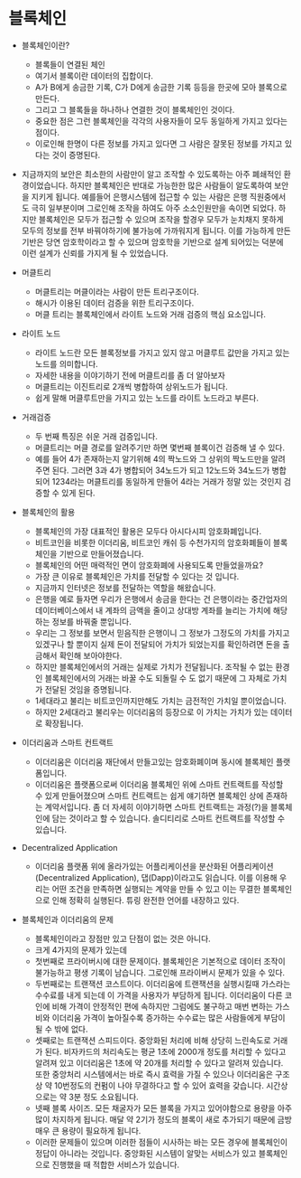 # 블록체인


* 블록체인이란?

  - 블록들이 연결된 체인
  - 여기서 블록이란 데이터의 집합이다.
  - A가 B에게 송금한 기록, C가 D에게 송금한 기록 등등을 한곳에 모아 블록으로 만든다.
  - 그리고 그 블록들을 하나하나 연결한 것이 블록체인인 것이다.
  - 중요한 점은 그런 블록체인을 각각의 사용자들이 모두 동일하게 가지고 있다는 점이다.
  - 이로인해 한명이 다른 정보를 가지고 있다면 그 사람은 잘못된 정보를 가지고 있다는 것이 증명된다.
  
* 지금까지의 보안은 최소한의 사람만이 알고 조작할 수 있도록하는 아주 폐쇄적인 환경이었습니다.
하지만 블록체인은 반대로 가능한한 많은 사람들이 알도록하여 보안을 지키게 됩니다.
예를들어 은행시스템에 접근할 수 있는 사람은 은행 직원중에서도 극히 일부분이며 그로인해 조작을 하여도 
아주 소소인원만을 속이면 되었다. 하지만 블록체인은 모두가 접근할 수 있으며 조작을 할경우 모두가 눈치채지 못하게
모두의 정보를 전부 바꿔야하기에 불가능에 가까워지게 됩니다. 이를 가능하게 만든 기반은 당연 암호학이라고 할 수 있으며
암호학을 기반으로 설계 되어있는 덕분에 이런 설계가 신뢰를 가지게 될 수 있었습니다.
  
* 머클트리
  - 머클트리는 머클이라는 사람이 만든 트리구조이다. 
  - 해시가 이용된 데이터 검증을 위한 트리구조이다. 
  - 머클 트리는 블록체인에서 라이트 노드와 거래 검증의 핵심 요소입니다.
  
* 라이트 노드
  - 라이트 노드란 모든 블록정보를 가지고 있지 않고 머클루트 값만을 가지고 있는 노드를 의미합니다.
  - 자세한 내용을 이야기하기 전에 머클트리를 좀 더 알아보자
  - 머클트리는 이진트리로 2개씩 병합하여 상위노드가 됩니다. 
  - 쉽게 말해 머클루트만을 가지고 있는 노드를 라이트 노드라고 부른다.

* 거래검증
  - 두 번째 특징은 쉬운 거래 검증입니다.
  - 머클트리는 머클 경로를 알려주기만 하면 몇번째 블록이건 검증해 낼 수 있다.
  - 예를 들어 4가 존재하는지 알기위해 4의 짝노드와 그 상위의 짝노드만을 알려주면 된다.
  그러면 3과 4가 병합되어 34노드가 되고 12노드와 34노드가 병합되어 1234라는 머클트리를 동일하게 만들어 4라는 거래가 정말 있는 것인지 검증할 수 있게 된다.
  
* 블록체인의 활용
  - 블록체인의 가장 대표적인 활용은 모두다 아시다시피 암호화폐입니다.
  - 비트코인을 비롯한 이더리움, 비트코인 캐쉬 등 수천가지의 암호화폐들이 블록체인을 기반으로 만들어졌습니다.
  - 블록체인의 어떤 매력적인 면이 암호화폐에 사용되도록 만들었을까요?
  - 가장 큰 이유로 블록체인은 가치를 전달할 수 있다는 것 입니다.
  - 지금까지 인터넷은 정보를 전달하는 역할을 해왔습니다.
  - 은행을 예로 들자면 우리가 은행에서 송금을 한다는 건 은행이라는 중간업자의 데이터베이스에서 내 계좌의 금액을 줄이고 상대방 계좌를 늘리는 가치에 해당하는 정보를 바꿔줄 뿐입니다. 
  - 우리는 그 정보를 보면서 믿음직한 은행이니 그 정보가 그정도의 가치를 가지고 있겠구나 할 뿐이지 실제 돈이 전달되어 가치가 되었는지를 확인하려면 돈을 출금해서 확인해 보아야한다.
  - 하지만 블록체인에서의 거래는 실제로 가치가 전달됩니다. 조작될 수 없는 환경인 블록체인에서의 거래는 바꿀 수도 되돌릴 수 도 없기 때문에 그 자체로 가치가 전달된 것임을 증명됩니다.
  - 1세대라고 불리는 비트코인까지만해도 가치는 금전적인 가치일 뿐이었습니다.
  - 하지만 2세대라고 불리우는 이더리움의 등장으로 이 가치는 가치가 있는 데이터로 확장됩니다.

* 이더리움과 스마트 컨트랙트
  - 이더리움은 이더리움 재단에서 만들고있는 암호화폐이며 동시에 블록체인 플랫폼입니다.
  - 이더리움은 플랫폼으로써 이더리움 블록체인 위에 스마트 컨트랙트를 작성할 수 있게 만들어졌으며 스마트 컨트랙트는 쉽게 얘기하면 블록체인 상에 존재하는 계약서입니다. 좀 더 자세히 이야기하면 스마트 컨트랙트는 과정(?)을 블록체인에 담는 것이라고 할 수 있습니다. 솔디티리로 스마트 컨트랙트를 작성할 수 있습니다.

* Decentralized Application
  - 이더리움 플랫폼 위에 올라가있는 어플리케이션을 분산화된 어플리케이션(Decentralized Application), 댑(Dapp)이라고도 읽습니다. 이를 이용해 우리는 어떤 조건을 만족하면 실행되는 계약을 만들 수 있고 이는 무결한 블록체인으로 인해 정확히 실행된다. 튜링 완전한 언어를 내장하고 있다.

* 블록체인과 이더리움의 문제
  - 블록체인이라고 장점만 있고 단점이 없는 것은 아니다.
  - 크게 4가지의 문제가 있는데
  - 첫번째로 프라이버시에 대한 문제이다. 블록체인은 기본적으로 데이터 조작이 불가능하고 평생 기록이 남습니다. 그로인해 프라이버시 문제가 있을 수 있다.
  - 두번째로는 트랜잭션 코스트이다. 이더리움에 트랜잭션을 실행시킬때 가스라는 수수료를 내게 되는데 이 가격을 사용자가 부담하게 됩니다. 이더리움이 다른 코인에 비해 가격이 안정적인 편에 속하지만 그럼에도 불구하고 매번 변하는 가스비와 이더리움 가격이 높아질수록 증가하는 수수료는 많은 사람들에게 부담이 될 수 밖에 없다.
  - 셋째로는 트랜잭션 스피드이다. 중앙화된 처리에 비해 상당히 느린속도로 거래가 된다. 비자카드의 처리속도는 평균 1초에 2000개 정도를 처리할 수 있다고 알려져 있고 이더리움은 1초에 약 20개를 처리할 수 있다고 알려져 있습니다. 또한 중앙처리 시스템에서는 바로 즉시 효력을 가질 수 있으나 이더리움은 구조상 약 10번정도의 컨펌이 나야 무결하다고 할 수 있어 효력을 갖습니다. 시간상으로는 약 3분 정도 소요됩니다.
  - 넷째 블록 사이즈. 모든 채굴자가 모든 블록을 가지고 있어야함으로 용량을 아주 많이 차지하게 됩니다. 매달 약 2기가 정도의 블록이 새로 추가되기 때문에 금방 매우 큰 용량이 필요하게 됩니다. 
  - 이러한 문제들이 있으며 이러한 점들이 시사하는 바는 모든 경우에 블록체인이 정답이 아니라는 것입니다. 중앙화된 시스템이 알맞는 서비스가 있고 블록체인으로 진행했을 때 적합한 서비스가 있습니다.
